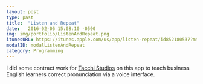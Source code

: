 ```yaml
---
layout: post
type: past
title:  "Listen and Repeat"
date:   2016-02-06 15:08:10 -0500
img: img/portfolio/ListenAndRepeat.png
itunesURL: https://itunes.apple.com/us/app/listen-repeat/id852180537?mt=8 
modalID: modalListenAndRepeat
category: Programming
---
```


I did some contract work for [Tacchi Studios][tacchi-link] on this app to teach business English learners correct pronunciation via a voice interface.
 

[tacchi-link]: http://tacchistudios.com/